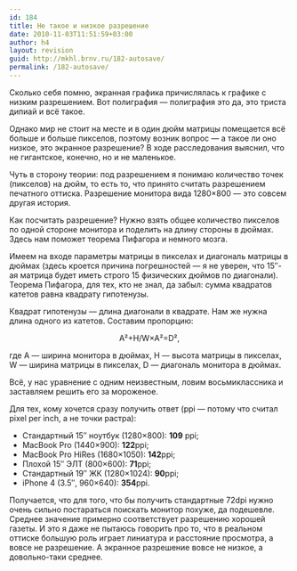 ```yaml
---
id: 184
title: Не такое и низкое разрешение
date: 2010-11-03T11:51:59+03:00
author: h4
layout: revision
guid: http://mkhl.brnv.ru/182-autosave/
permalink: /182-autosave/
---
```

Сколько себя помню, экранная графика причислялась к графике с низким разрешением. Вот полиграфия — полиграфия это да, это триста дипиай и всё такое.

Однако мир не стоит на месте и в один дюйм матрицы помещается всё больше и больше пикселов, поэтому возник вопрос — а такое ли оно низкое, это экранное разрешение? В ходе расследования выяснил, что не гигантское, конечно, но и не маленькое.

Чуть в сторону теории: под разрешением я понимаю количество точек (пикселов) на дюйм, то есть то, что принято считать разрешением печатного оттиска. Разрешение монитора вида 1280×800 — это совсем другая история.

Как посчитать разрешение? Нужно взять общее количество пикселов по одной стороне монитора и поделить на длину стороны в дюймах. Здесь нам поможет теорема Пифагора и немного мозга.

Имеем на входе параметры матрицы в пикселах и диагональ матрицы в дюймах (здесь кроется причина погрешностей — я не уверен, что 15&#8243;-ая матрица будет иметь строго 15 физических дюймов по диагонали). Теорема Пифагора, для тех, кто не знал, да забыл: сумма квадратов катетов равна квадрату гипотенузы.

Квадрат гипотенузы &#8212; длина диагонали в квадрате. Нам же нужна длина одного из катетов. Составим пропорцию:

<p style="text-align: center;">
  A²+H/W×A²=D²,
</p>

где A — ширина монитора в дюймах, H — высота матрицы в пикселах, W — ширина матрицы в пикселах, D — диагональ монитора в дюймах.

Всё, у нас уравнение с одним неизвестным, ловим восьмиклассника и заставляем решить его за мороженое.

Для тех, кому хочется сразу получить ответ (ppi — потому что считал pixel per inch, а не точки растра):

  * Стандартный 15&#8243; ноутбук (1280×800): **109** ppi;
  * MacBook Pro (1440×900): **122**ppi;
  * MacBook Pro HiRes (1680×1050): **142**ppi;
  * Плохой 15&#8243; ЭЛТ (800×600): **71**ppi;
  * Стандартный 19&#8243; ЖК (1280×1024): **90**ppi;
  * iPhone 4 (3.5&#8243;, 960×640): **354**ppi.

Получается, что для того, что бы получить стандартные 72dpi нужно очень сильно постараться поискать монитор похуже, да подешевле. Среднее значение примерно соответствует разрешению хорошей газеты. И это я даже не пытаюсь говорить про то, что в реальном оттиске большую роль играет линиатура и расстояние просмотра, а вовсе не разрешение. А экранное разрешение вовсе не низкое, а довольно-таки среднее.